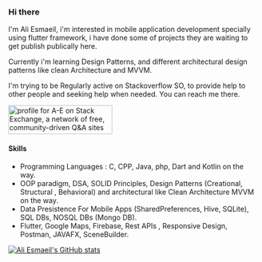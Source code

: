 ### Hi there

I'm Ali Esmaeil, i'm interested in mobile application development specially using flutter framework, i have done some of projects they are waiting to get publish publically here.

Currently i'm learning Design Patterns, and different architectural design patterns like clean Architecture and MVVM.

I'm trying to be Regularly active on Stackoverflow SO, to provide help to other people and seeking help when needed. You can reach me there.

<a href="https://stackoverflow.com/users/23178611/a-e?tab=profile"><img src="https://stackexchange.com/users/flair/30244630.png" width="208" height="58" alt="profile for A-E on Stack Exchange, a network of free, community-driven Q&amp;A sites" title="profile for A-E on Stack Exchange, a network of free, community-driven Q&amp;A sites"></a>
#### Skills
* Programming Languages : C, CPP, Java, php, Dart and Kotlin on the way.
* OOP paradigm, DSA, SOLID Principles, Design Patterns (Creational, Structural , Behavioral) and architectural like Clean Architecture MVVM on the way.
* Data Presistence For Mobile Apps (SharedPreferences, Hive, SQLite), SQL DBs, NOSQL DBs (Mongo DB).
* Flutter, Google Maps, Firebase, Rest APIs , Responsive Design, Postman, JAVAFX, SceneBuilder.  

[![Ali Esmaeil's GitHub stats](https://github-readme-stats.vercel.app/api?username=AliEsmaeil)](https://github.com/anuraghazra/github-readme-stats)

